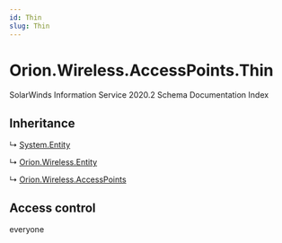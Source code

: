```yaml
---
id: Thin
slug: Thin
---
```


# Orion.Wireless.AccessPoints.Thin

SolarWinds Information Service 2020.2 Schema Documentation Index

## Inheritance

↳ [System.Entity](./../System/Entity)

↳ [Orion.Wireless.Entity](./../Orion.Wireless/Entity)

↳ [Orion.Wireless.AccessPoints](./../Orion.Wireless/AccessPoints)

## Access control

everyone

